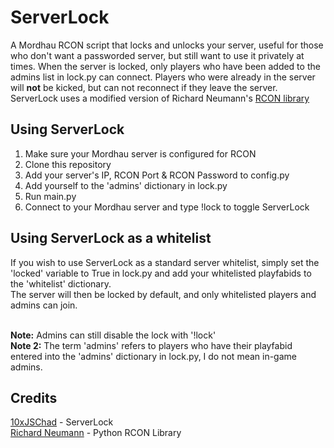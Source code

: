 # ServerLock
A Mordhau RCON script that locks and unlocks your server, useful for those who don't want a passworded server, but still want to use it privately at times. 
When the server is locked, only players who have been added to the admins list in lock.py can connect. Players who were already in the server will **not** be kicked, but can not reconnect if they leave the server. <br> ServerLock uses a modified version of Richard Neumann's [RCON library](https://github.com/conqp/rcon)

<h2>Using ServerLock</h2>

1. Make sure your Mordhau server is configured for RCON
2. Clone this repository
3. Add your server's IP, RCON Port & RCON Password to config.py
4. Add yourself to the 'admins' dictionary in lock.py
5. Run main.py
6. Connect to your Mordhau server and type !lock to toggle ServerLock

<h2>Using ServerLock as a whitelist</h2>
If you wish to use ServerLock as a standard server whitelist, simply set the 'locked' variable to True in lock.py and add your whitelisted playfabids to the 'whitelist' dictionary. <br>
The server will then be locked by default, and only whitelisted players and admins can join. <br>
<br>

**Note:** Admins can still disable the lock with '!lock' <br>
**Note 2:** The term 'admins' refers to players who have their playfabid entered into the 'admins' dictionary in lock.py, I do not mean in-game admins.

<h2>Credits</h2>

[10xJSChad](https://github.com/10xJSChad) - ServerLock <br>
[Richard Neumann](https://github.com/conqp) - Python RCON Library

